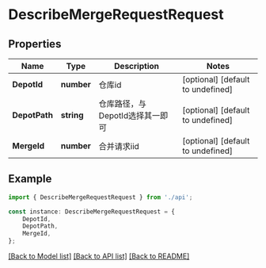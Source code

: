 # DescribeMergeRequestRequest


## Properties

Name | Type | Description | Notes
------------ | ------------- | ------------- | -------------
**DepotId** | **number** | 仓库id | [optional] [default to undefined]
**DepotPath** | **string** | 仓库路径，与DepotId选择其一即可 | [optional] [default to undefined]
**MergeId** | **number** | 合并请求iid | [optional] [default to undefined]

## Example

```typescript
import { DescribeMergeRequestRequest } from './api';

const instance: DescribeMergeRequestRequest = {
    DepotId,
    DepotPath,
    MergeId,
};
```

[[Back to Model list]](../README.md#documentation-for-models) [[Back to API list]](../README.md#documentation-for-api-endpoints) [[Back to README]](../README.md)
